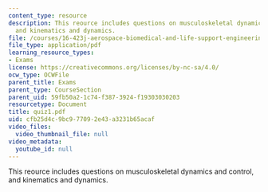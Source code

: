 ```yaml
---
content_type: resource
description: This reource includes questions on musculoskeletal dynamics and control,
  and kinematics and dynamics.
file: /courses/16-423j-aerospace-biomedical-and-life-support-engineering-spring-2006/cfb25d4c9bc977092e43a3231b65acaf_quiz1.pdf
file_type: application/pdf
learning_resource_types:
- Exams
license: https://creativecommons.org/licenses/by-nc-sa/4.0/
ocw_type: OCWFile
parent_title: Exams
parent_type: CourseSection
parent_uid: 59fb50a2-1c74-f387-3924-f19303030203
resourcetype: Document
title: quiz1.pdf
uid: cfb25d4c-9bc9-7709-2e43-a3231b65acaf
video_files:
  video_thumbnail_file: null
video_metadata:
  youtube_id: null
---
```

This reource includes questions on musculoskeletal dynamics and control, and kinematics and dynamics.